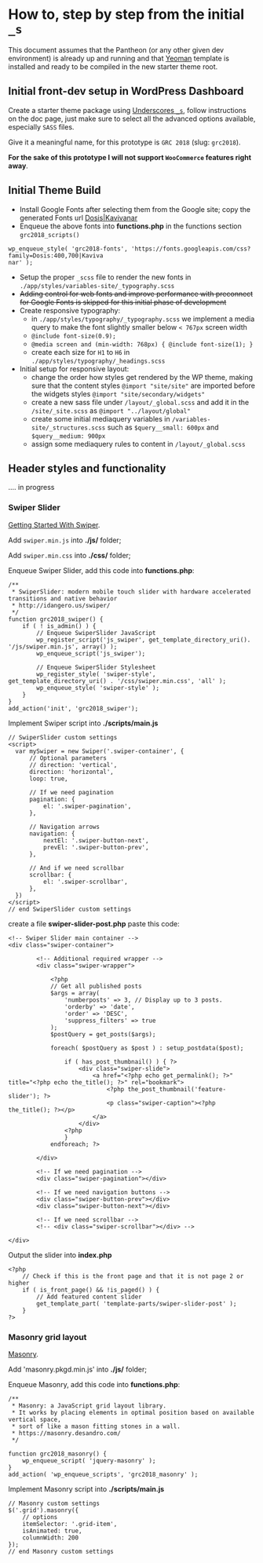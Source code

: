 # How to, step by step from the initial `_s`

This document assumes that the Pantheon (or any other given dev environment) is already up and running and that [Yeoman](https://bitbucket.org/giorgioriccardi/templates-linters.git) template is installed and ready to be compiled in the new starter theme root.

## Initial front-dev setup in WordPress Dashboard
Create a starter theme package using [Underscores `_s`](https://underscores.me/), follow instructions on the doc page, just make sure to
select all the advanced options available, especially `SASS` files.

Give it a meaningful name, for this prototype is `GRC 2018` (slug: `grc2018`).

**For the sake of this prototype I will not support `WooCommerce` features right away**.

## Initial Theme Build
* Install Google Fonts after selecting them from the Google site;
copy the generated Fonts url [Dosis|Kavivanar](https://fonts.googleapis.com/css?family=Dosis:400,700|Kavivanar)
* Enqueue the above fonts into **functions.php** in the functions section `grc2018_scripts()`
```
wp_enqueue_style( 'grc2018-fonts', 'https://fonts.googleapis.com/css?family=Dosis:400,700|Kaviva
nar' );
```
* Setup the proper `_scss` file to render the new fonts in `./app/styles/variables-site/_typography.scss`
* ~~Adding control for web fonts and improve performance with preconnect for Google Fonts is skipped for this initial phase of development~~
* Create responsive typography:
	* in `./app/styles/typography/_typography.scss` we implement a media query to make the font slightly smaller below `< 767px` screen width
	* `@include font-size(0.9);`
	* `@media screen and (min-width: 768px) { @include font-size(1); }`
	* create each size for `H1` to `H6` in `./app/styles/typography/_headings.scss`
* Initial setup for responsive layout:
	* change the order how styles get rendered by the WP theme, making sure that the content styles `@import "site/site"` are imported before the widgets styles `@import "site/secondary/widgets"`
	* create a new sass file under `/layout/_global.scss` and add it in the `/site/_site.scss` as `@import "../layout/global"`
	* create some initial mediaquery variables in `/variables-site/_structures.scss` such as `$query__small: 600px` and `$query__medium: 900px`
	* assign some mediaquery rules to content in `/layout/_global.scss`

## Header styles and functionality
.... in progress

### Swiper Slider
[Getting Started With Swiper](http://idangero.us/swiper/).

Add `swiper.min.js` into **./js/** folder;

Add `swiper.min.css` into **./css/** folder;

Enqueue Swiper Slider, add this code into **functions.php**:
```
/**
 * SwiperSlider: modern mobile touch slider with hardware accelerated transitions and native behavior
 * http://idangero.us/swiper/
 */
function grc2018_swiper() {
	if ( ! is_admin() ) {
		// Enqueue SwiperSlider JavaScript
		wp_register_script('js_swiper', get_template_directory_uri(). '/js/swiper.min.js', array() );
		wp_enqueue_script('js_swiper');

		// Enqueue SwiperSlider Stylesheet
		wp_register_style( 'swiper-style', get_template_directory_uri() . '/css/swiper.min.css', 'all' );
		wp_enqueue_style( 'swiper-style' );
	}
}
add_action('init', 'grc2018_swiper');
```

Implement Swiper script into **./scripts/main.js**
```
// SwiperSlider custom settings
<script>
  var mySwiper = new Swiper('.swiper-container', {
      // Optional parameters
      // direction: 'vertical',
      direction: 'horizontal',
      loop: true,

      // If we need pagination
      pagination: {
          el: '.swiper-pagination',
      },

      // Navigation arrows
      navigation: {
          nextEl: '.swiper-button-next',
          prevEl: '.swiper-button-prev',
      },

      // And if we need scrollbar
      scrollbar: {
          el: '.swiper-scrollbar',
      },
  })
</script>
// end SwiperSlider custom settings
```

create a file **swiper-slider-post.php**
paste this code:
```
<!-- Swiper Slider main container -->
<div class="swiper-container">

		<!-- Additional required wrapper -->
		<div class="swiper-wrapper">

			<?php
			// Get all published posts
			$args = array(
				'numberposts' => 3, // Display up to 3 posts.
				'orderby' => 'date',
				'order' => 'DESC',
				'suppress_filters' => true
			);
			$postQuery = get_posts($args);

			foreach( $postQuery as $post ) : setup_postdata($post);

				if ( has_post_thumbnail() ) { ?>
					<div class="swiper-slide">
						<a href="<?php echo get_permalink(); ?>" title="<?php echo the_title(); ?>" rel="bookmark">
							<?php the_post_thumbnail('feature-slider'); ?>
							<p class="swiper-caption"><?php the_title(); ?></p>
						</a>
					</div>
				<?php
				}
			endforeach; ?>

		</div>

		<!-- If we need pagination -->
		<div class="swiper-pagination"></div>

		<!-- If we need navigation buttons -->
		<div class="swiper-button-prev"></div>
		<div class="swiper-button-next"></div>

		<!-- If we need scrollbar -->
		<!-- <div class="swiper-scrollbar"></div> -->

</div>
```

Output the slider into **index.php**
```
<?php
	// Check if this is the front page and that it is not page 2 or higher
	if ( is_front_page() && !is_paged() ) {
		// Add featured content slider
		get_template_part( 'template-parts/swiper-slider-post' );
	}
?>
```

### Masonry grid layout
[Masonry](https://masonry.desandro.com/).

Add 'masonry.pkgd.min.js' into **./js/** folder;

Enqueue Masonry, add this code into **functions.php**:
```
/**
 * Masonry: a JavaScript grid layout library.
 * It works by placing elements in optimal position based on available vertical space,
 * sort of like a mason fitting stones in a wall.
 * https://masonry.desandro.com/
 */

function grc2018_masonry() {
    wp_enqueue_script( 'jquery-masonry' );
}
add_action( 'wp_enqueue_scripts', 'grc2018_masonry' );
```

Implement Masonry script into **./scripts/main.js**
```
// Masonry custom settings
$('.grid').masonry({
	// options
	itemSelector: '.grid-item',
	isAnimated: true,
	columnWidth: 200
});
// end Masonry custom settings
```